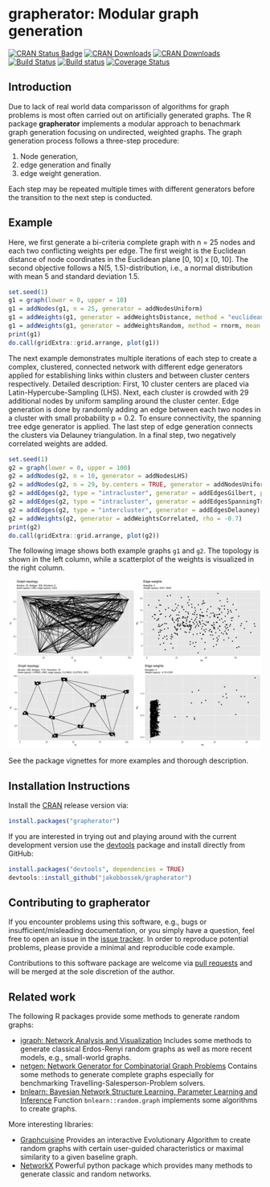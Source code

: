 # grapherator: Modular graph generation

[![CRAN Status Badge](http://www.r-pkg.org/badges/version/grapherator)](http://cran.r-project.org/web/packages/grapherator)
[![CRAN Downloads](http://cranlogs.r-pkg.org/badges/grapherator)](http://cran.rstudio.com/web/packages/grapherator/index.html)
[![CRAN Downloads](http://cranlogs.r-pkg.org/badges/grand-total/grapherator?color=orange)](http://cran.rstudio.com/web/packages/grapherator/index.html)
[![Build Status](https://travis-ci.org/jakobbossek/grapherator.svg?branch=master)](https://travis-ci.org/jakobbossek/grapherator)
[![Build status](https://ci.appveyor.com/api/projects/status/f83u7suaxqxmtc80/branch/master?svg=true)](https://ci.appveyor.com/project/jakobbossek/mcmst/branch/master)
[![Coverage Status](https://coveralls.io/repos/github/jakobbossek/grapherator/badge.svg?branch=master)](https://coveralls.io/github/jakobbossek/grapherator?branch=master)

## Introduction

Due to lack of real world data comparisson of algorithms for graph problems is most often carried out on artificially generated graphs. The R package **grapherator** implements a modular approach to benachmark graph generation focusing on undirected, weighted graphs. The graph generation process follows a three-step procedure: 

1) Node generation,
2) edge generation and finally 
3) edge weight generation. 

Each step may be repeated multiple times with different generators before the transition to the next step is conducted.

## Example

Here, we first generate a bi-criteria complete graph with n = 25 nodes and each two conflicting weights per edge. The first weight is the Euclidean distance of node coordinates in the Euclidean plane [0, 10] x [0, 10]. The second objective follows a N(5, 1.5)-distribution, i.e., a normal distribution with mean 5 and standard deviation 1.5. 
```r
set.seed(1)
g1 = graph(lower = 0, upper = 10)
g1 = addNodes(g1, n = 25, generator = addNodesUniform)
g1 = addWeights(g1, generator = addWeightsDistance, method = "euclidean")
g1 = addWeights(g1, generator = addWeightsRandom, method = rnorm, mean = 5, sd = 1.5)
print(g1)
do.call(gridExtra::grid.arrange, plot(g1))
```

The next example demonstrates multiple iterations of each step to create a complex, clustered, connected network with different edge generators applied for establishing links within clusters and between cluster centers respectively. Detailed description: First, 10 cluster centers are placed via Latin-Hypercube-Sampling (LHS). Next, each cluster is crowded with 29 additional nodes by uniform sampling around the cluster center. Edge generation is done by randomly adding an edge between each two nodes in a cluster with small probability p = 0.2. To ensure connectivity, the spanning tree edge generator is applied. The last step of edge generation connects the clusters via Delauney triangulation. In a final step, two negatively correlated weights are added.
```r
set.seed(1)
g2 = graph(lower = 0, upper = 100)
g2 = addNodes(g2, n = 10, generator = addNodesLHS)
g2 = addNodes(g2, n = 29, by.centers = TRUE, generator = addNodesUniform, lower = c(0, 0), upper = c(5, 5))
g2 = addEdges(g2, type = "intracluster", generator = addEdgesGilbert, p = 0.2)
g2 = addEdges(g2, type = "intracluster", generator = addEdgesSpanningTree)
g2 = addEdges(g2, type = "intercluster", generator = addEdgesDelauney)
g2 = addWeights(g2, generator = addWeightsCorrelated, rho = -0.7)
print(g2)
do.call(gridExtra::grid.arrange, plot(g2))
```

The following image shows both example graphs `g1` and `g2`. The topology is shown in the left column, while a scatterplot of the weights is visualized in the right column.

![Example graphs](https://raw.githubusercontent.com/jakobbossek/grapherator/master/images/README_graphs.png)

See the package vignettes for more examples and thorough description.

## Installation Instructions

Install the [CRAN](http://cran.r-project.org) release version via:
```r
install.packages("grapherator")
```
If you are interested in trying out and playing around with the current development version use the [devtools](https://github.com/hadley/devtools) package and install directly from GitHub:

```r
install.packages("devtools", dependencies = TRUE)
devtools::install_github("jakobbossek/grapherator")
```

## Contributing to grapherator

If you encounter problems using this software, e.g., bugs or insufficient/misleading documentation, or you simply have a question, feel free to open an issue in the [issue tracker](https://github.com/jakobbossek/grapherator/issues).
In order to reproduce potential problems, please provide a minimal and reproducible code example.

Contributions to this software package are welcome via [pull requests](https://help.github.com/articles/about-pull-requests/) and will be merged at the sole discretion of the author. 

## Related work

The following R packages provide some methods to generate random graphs:

* [igraph: Network Analysis and Visualization](https://cran.r-project.org/package=igraph) Includes some methods to generate classical Erdos-Renyi random graphs as well as more recent models, e.g., small-world graphs.
* [netgen: Network Generator for Combinatorial Graph Problems](https://cran.r-project.org/package=netgen) Contains some methods to generate complete graphs especially for benchmarking Travelling-Salesperson-Problem solvers.
* [bnlearn: Bayesian Network Structure Learning, Parameter Learning and Inference](https://cran.r-project.org/web/packages/bnlearn/index.html) Function `bnlearn::random.graph` implements some algorithms to create graphs.

More interesting libraries:

* [Graphcuisine](http://www.aviz.fr/Research/Graphcuisine) Provides an interactive Evolutionary Algorithm to create random graphs with certain user-guided characteristics or maximal similarity to a given baseline graph.
* [NetworkX](https://networkx.github.io) Powerful python package which provides many methods to generate classic and random networks.
